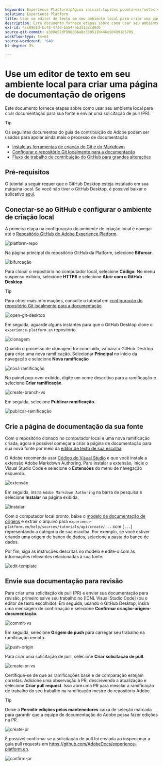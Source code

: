```yaml
---
keywords: Experience Platform;página inicial;tópicos populares;fontes;conectores;conectores de origem;fontes sdk;sdk;SDK
solution: Experience Platform
title: Usar um editor de texto em seu ambiente local para criar uma página de documentação de códigos-fonte
description: Este documento fornece etapas sobre como usar seu ambiente local para criar documentação para sua fonte e enviar uma solicitação de pull (PR).
exl-id: 4cc89d1d-bc42-473d-ba54-ab3d1a2cd0d6
source-git-commit: e300e57df998836a8c388511b446e90499185705
workflow-type: tm+mt
source-wordcount: '640'
ht-degree: 3%

---
```


# Use um editor de texto em seu ambiente local para criar uma página de documentação de origens

Este documento fornece etapas sobre como usar seu ambiente local para criar documentação para sua fonte e enviar uma solicitação de pull (PR).

>[!TIP]
>
>Os seguintes documentos do guia de contribuição do Adobe podem ser usados para apoiar ainda mais o processo de documentação: <ul><li>[Instale as ferramentas de criação do Git e do Markdown](https://experienceleague.adobe.com/docs/contributor/contributor-guide/setup/install-tools.html)</li><li>[Configurar o repositório Git localmente para a documentação](https://experienceleague.adobe.com/docs/contributor/contributor-guide/setup/local-repo.html)</li><li>[Fluxo de trabalho de contribuição do GitHub para grandes alterações](https://experienceleague.adobe.com/docs/contributor/contributor-guide/setup/full-workflow.html)</li></ul>

## Pré-requisitos

O tutorial a seguir requer que o GitHub Desktop esteja instalado em sua máquina local. Se você não tiver o GitHub Desktop, é possível baixar o aplicativo [aqui](https://desktop.github.com/).

## Conectar-se ao GitHub e configurar o ambiente de criação local

A primeira etapa na configuração do ambiente de criação local é navegar até o [Repositório GitHub do Adobe Experience Platform](https://github.com/AdobeDocs/experience-platform.en).

![platform-repo](../assets/platform-repo.png)

Na página principal do repositório GitHub da Platform, selecione **Bifurcar**.

![bifurcação](../assets/fork.png)

Para clonar o repositório no computador local, selecione **Código**. No menu suspenso exibido, selecione **HTTPS** e selecione **Abrir com o GitHub Desktop**.

>[!TIP]
>
>Para obter mais informações, consulte o tutorial em [configuração do repositório Git localmente para a documentação](https://experienceleague.adobe.com/docs/contributor/contributor-guide/setup/local-repo.html#create-a-local-clone-of-the-repository).

![open-git-desktop](../assets/open-git-desktop.png)

Em seguida, aguarde alguns instantes para que o GitHub Desktop clone o `experience-platform.en` repositório.

![clonagem](../assets/cloning.png)

Quando o processo de clonagem for concluído, vá para o GitHub Desktop para criar uma nova ramificação. Selecionar **Principal** no início da navegação e selecione **Nova ramificação**

![nova ramificação](../assets/new-branch.png)

No painel pop-over exibido, digite um nome descritivo para a ramificação e selecione **Criar ramificação**.

![create-branch-vs](../assets/create-branch-vs.png)

Em seguida, selecione **Publicar ramificação**.

![publicar-ramificação](../assets/publish-branch.png)

## Crie a página de documentação da sua fonte

Com o repositório clonado no computador local e uma nova ramificação criada, agora é possível começar a criar a página de documentação para sua nova fonte por meio da [editor de texto de sua escolha](https://experienceleague.adobe.com/docs/contributor/contributor-guide/setup/install-tools.html#understand-markdown-editors).

O Adobe recomenda usar [Código do Visual Studio](https://code.visualstudio.com/) e que você instale a extensão Adobe Markdown Authoring. Para instalar a extensão, inicie o Visual Studio Code e selecione o **Extensões** do menu de navegação esquerdo.

![ extensão](../assets/extension.png)

Em seguida, insira `Adobe Markdown Authoring` na barra de pesquisa e selecione **Instalar** na página exibida.

![instalar](../assets/install.png)

Com o computador local pronto, baixe o [modelo de documentação de origens](../assets/api-template.zip) e extrair o arquivo para `experience-platform.en/help/sources/tutorials/api/create/...` com [`...`] representando a categoria de sua escolha. Por exemplo, se você estiver criando uma origem de banco de dados, selecione a pasta do banco de dados.

Por fim, siga as instruções descritas no modelo e edite-o com as informações relevantes relacionadas à sua fonte.

![edit-template](../assets/edit-template.png)

## Envie sua documentação para revisão

Para criar uma solicitação de pull (PR) e enviar sua documentação para revisão, primeiro salve seu trabalho no [!DNL Visual Studio Code] (ou o editor de texto escolhido). Em seguida, usando o GitHub Desktop, insira uma mensagem de confirmação e selecione **Confirmar criação-origem-documentação**.

![commit-vs](../assets/commit-vs.png)

Em seguida, selecione **Origem de push** para carregar seu trabalho na ramificação remota.

![push-origin](../assets/push-origin.png)

Para criar uma solicitação de pull, selecione **Criar solicitação de pull**.

![create-pr-vs](../assets/create-pr-vs.png)

Certifique-se de que as ramificações base e de comparação estejam corretas. Adicione uma observação à PR, descrevendo a atualização e selecione **Criar pull request**. Isso abre uma PR para mesclar a ramificação de trabalho do seu trabalho na ramificação mestre do repositório Adobe.

>[!TIP]
>
>Deixe a **Permitir edições pelos mantenedores** caixa de seleção marcada para garantir que a equipe de documentação do Adobe possa fazer edições na PR.

![create-pr](../assets/create-pr.png)

É possível confirmar se a solicitação de pull foi enviada ao inspecionar a guia pull requests em https://github.com/AdobeDocs/experience-platform.en.

![confirm-pr](../assets/confirm-pr.png)
